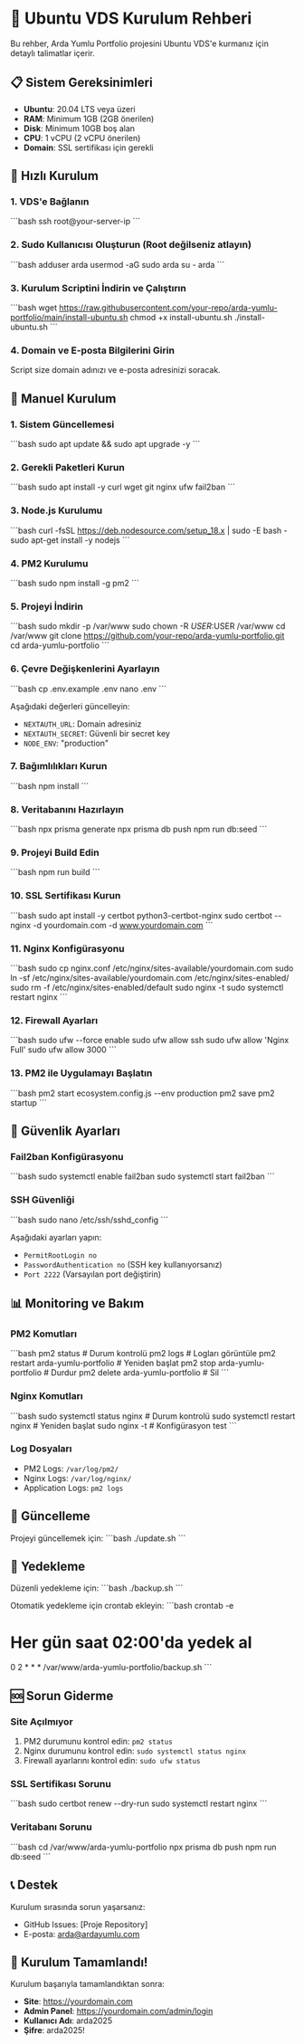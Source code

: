 # 🐧 Ubuntu VDS Kurulum Rehberi

Bu rehber, Arda Yumlu Portfolio projesini Ubuntu VDS'e kurmanız için detaylı talimatlar içerir.

## 📋 Sistem Gereksinimleri

- **Ubuntu**: 20.04 LTS veya üzeri
- **RAM**: Minimum 1GB (2GB önerilen)
- **Disk**: Minimum 10GB boş alan
- **CPU**: 1 vCPU (2 vCPU önerilen)
- **Domain**: SSL sertifikası için gerekli

## 🚀 Hızlı Kurulum

### 1. VDS'e Bağlanın
\`\`\`bash
ssh root@your-server-ip
\`\`\`

### 2. Sudo Kullanıcısı Oluşturun (Root değilseniz atlayın)
\`\`\`bash
adduser arda
usermod -aG sudo arda
su - arda
\`\`\`

### 3. Kurulum Scriptini İndirin ve Çalıştırın
\`\`\`bash
wget https://raw.githubusercontent.com/your-repo/arda-yumlu-portfolio/main/install-ubuntu.sh
chmod +x install-ubuntu.sh
./install-ubuntu.sh
\`\`\`

### 4. Domain ve E-posta Bilgilerini Girin
Script size domain adınızı ve e-posta adresinizi soracak.

## 🔧 Manuel Kurulum

### 1. Sistem Güncellemesi
\`\`\`bash
sudo apt update && sudo apt upgrade -y
\`\`\`

### 2. Gerekli Paketleri Kurun
\`\`\`bash
sudo apt install -y curl wget git nginx ufw fail2ban
\`\`\`

### 3. Node.js Kurulumu
\`\`\`bash
curl -fsSL https://deb.nodesource.com/setup_18.x | sudo -E bash -
sudo apt-get install -y nodejs
\`\`\`

### 4. PM2 Kurulumu
\`\`\`bash
sudo npm install -g pm2
\`\`\`

### 5. Projeyi İndirin
\`\`\`bash
sudo mkdir -p /var/www
sudo chown -R $USER:$USER /var/www
cd /var/www
git clone https://github.com/your-repo/arda-yumlu-portfolio.git
cd arda-yumlu-portfolio
\`\`\`

### 6. Çevre Değişkenlerini Ayarlayın
\`\`\`bash
cp .env.example .env
nano .env
\`\`\`

Aşağıdaki değerleri güncelleyin:
- `NEXTAUTH_URL`: Domain adresiniz
- `NEXTAUTH_SECRET`: Güvenli bir secret key
- `NODE_ENV`: "production"

### 7. Bağımlılıkları Kurun
\`\`\`bash
npm install
\`\`\`

### 8. Veritabanını Hazırlayın
\`\`\`bash
npx prisma generate
npx prisma db push
npm run db:seed
\`\`\`

### 9. Projeyi Build Edin
\`\`\`bash
npm run build
\`\`\`

### 10. SSL Sertifikası Kurun
\`\`\`bash
sudo apt install -y certbot python3-certbot-nginx
sudo certbot --nginx -d yourdomain.com -d www.yourdomain.com
\`\`\`

### 11. Nginx Konfigürasyonu
\`\`\`bash
sudo cp nginx.conf /etc/nginx/sites-available/yourdomain.com
sudo ln -sf /etc/nginx/sites-available/yourdomain.com /etc/nginx/sites-enabled/
sudo rm -f /etc/nginx/sites-enabled/default
sudo nginx -t
sudo systemctl restart nginx
\`\`\`

### 12. Firewall Ayarları
\`\`\`bash
sudo ufw --force enable
sudo ufw allow ssh
sudo ufw allow 'Nginx Full'
sudo ufw allow 3000
\`\`\`

### 13. PM2 ile Uygulamayı Başlatın
\`\`\`bash
pm2 start ecosystem.config.js --env production
pm2 save
pm2 startup
\`\`\`

## 🔐 Güvenlik Ayarları

### Fail2ban Konfigürasyonu
\`\`\`bash
sudo systemctl enable fail2ban
sudo systemctl start fail2ban
\`\`\`

### SSH Güvenliği
\`\`\`bash
sudo nano /etc/ssh/sshd_config
\`\`\`

Aşağıdaki ayarları yapın:
- `PermitRootLogin no`
- `PasswordAuthentication no` (SSH key kullanıyorsanız)
- `Port 2222` (Varsayılan port değiştirin)

## 📊 Monitoring ve Bakım

### PM2 Komutları
\`\`\`bash
pm2 status                    # Durum kontrolü
pm2 logs                      # Logları görüntüle
pm2 restart arda-yumlu-portfolio  # Yeniden başlat
pm2 stop arda-yumlu-portfolio     # Durdur
pm2 delete arda-yumlu-portfolio   # Sil
\`\`\`

### Nginx Komutları
\`\`\`bash
sudo systemctl status nginx   # Durum kontrolü
sudo systemctl restart nginx  # Yeniden başlat
sudo nginx -t                 # Konfigürasyon test
\`\`\`

### Log Dosyaları
- PM2 Logs: `/var/log/pm2/`
- Nginx Logs: `/var/log/nginx/`
- Application Logs: `pm2 logs`

## 🔄 Güncelleme

Projeyi güncellemek için:
\`\`\`bash
./update.sh
\`\`\`

## 💾 Yedekleme

Düzenli yedekleme için:
\`\`\`bash
./backup.sh
\`\`\`

Otomatik yedekleme için crontab ekleyin:
\`\`\`bash
crontab -e
# Her gün saat 02:00'da yedek al
0 2 * * * /var/www/arda-yumlu-portfolio/backup.sh
\`\`\`

## 🆘 Sorun Giderme

### Site Açılmıyor
1. PM2 durumunu kontrol edin: `pm2 status`
2. Nginx durumunu kontrol edin: `sudo systemctl status nginx`
3. Firewall ayarlarını kontrol edin: `sudo ufw status`

### SSL Sertifikası Sorunu
\`\`\`bash
sudo certbot renew --dry-run
sudo systemctl restart nginx
\`\`\`

### Veritabanı Sorunu
\`\`\`bash
cd /var/www/arda-yumlu-portfolio
npx prisma db push
npm run db:seed
\`\`\`

## 📞 Destek

Kurulum sırasında sorun yaşarsanız:
- GitHub Issues: [Proje Repository]
- E-posta: arda@ardayumlu.com

## 🎉 Kurulum Tamamlandı!

Kurulum başarıyla tamamlandıktan sonra:
- **Site**: https://yourdomain.com
- **Admin Panel**: https://yourdomain.com/admin/login
- **Kullanıcı Adı**: arda2025
- **Şifre**: arda2025!
